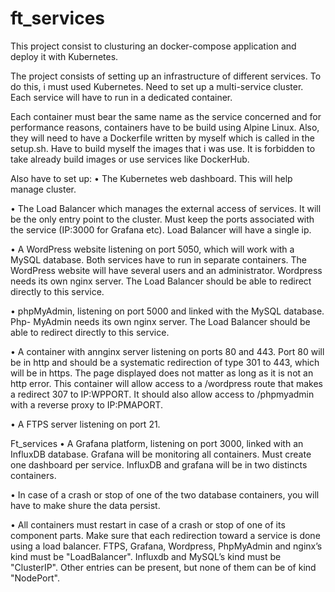 # ft_services
This project consist to clusturing an docker-compose application and deploy it with Kubernetes. 


The project consists of setting up an infrastructure of different services. 
To do this, i must used Kubernetes. Need to set up a multi-service cluster.
Each service will have to run in a dedicated container.

Each container must bear the same name as the service concerned and for performance
reasons, containers have to be build using Alpine Linux.
Also, they will need to have a Dockerfile written by myself which is called in the setup.sh.
Have to build myself the images that i was use. It is forbidden to take
already build images or use services like DockerHub.



Also have to set up:
• The Kubernetes web dashboard. This will help manage cluster.

• The Load Balancer which manages the external access of services. 
It will be the only entry point to the cluster. 
Must keep the ports associated with the service (IP:3000 for Grafana etc).
Load Balancer will have a single ip.

• A WordPress website listening on port 5050, which will work with a MySQL database.
Both services have to run in separate containers. The WordPress website will have
several users and an administrator. Wordpress needs its own nginx server. 
The Load Balancer should be able to redirect directly to this service.

• phpMyAdmin, listening on port 5000 and linked with the MySQL database. Php-
MyAdmin needs its own nginx server. The Load Balancer should be able to redirect
directly to this service.

• A container with annginx server listening on ports 80 and 443. Port 80 will be in
http and should be a systematic redirection of type 301 to 443, which will be in
https.
The page displayed does not matter as long as it is not an http error.
This container will allow access to a /wordpress route that makes a redirect 307
to IP:WPPORT.
It should also allow access to /phpmyadmin with a reverse proxy to IP:PMAPORT.

• A FTPS server listening on port 21.



Ft_services
• A Grafana platform, listening on port 3000, linked with an InfluxDB database.
Grafana will be monitoring all containers. Must create one dashboard
per service. InfluxDB and grafana will be in two distincts containers.

• In case of a crash or stop of one of the two database containers, you will have to
make shure the data persist.

• All containers must restart in case of a crash or stop of one of its component
parts.
Make sure that each redirection toward a service is done using a load balancer. FTPS,
Grafana, Wordpress, PhpMyAdmin and nginx’s kind must be "LoadBalancer". Influxdb
and MySQL’s kind must be "ClusterIP". Other entries can be present, but none of them
can be of kind "NodePort".
